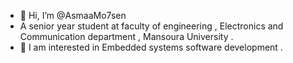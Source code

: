 - 👋 Hi, I’m @AsmaaMo7sen
- A senior year student at faculty of engineering , Electronics and Communication department , Mansoura University .
- 👀 I am interested in Embedded systems software development .

<!---
AsmaaMo7sen/AsmaaMo7sen is a ✨ special ✨ repository because its `README.md` (this file) appears on your GitHub profile.
You can click the Preview link to take a look at your changes.
--->
